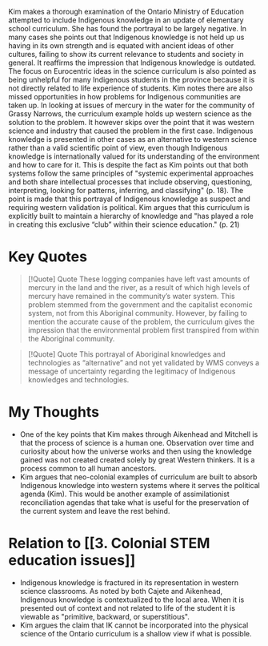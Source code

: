 Kim makes a thorough examination of the Ontario Ministry of Education attempted to include Indigenous knowledge in an update of elementary school curriculum. She has found the portrayal to be largely negative. In many cases she points out that Indigenous knowledge is not held up us having in its own strength and is equated with ancient ideas of other cultures, failing to show its current relevance to students and society in general. It reaffirms the impression that Indigenous knowledge is outdated.
The focus on Eurocentric ideas in the science curriculum is also pointed as being unhelpful for many Indigenous students in the province because it is not directly related to life experience of students. Kim notes there are also missed opportunities in how problems for Indigenous communities are taken up. In looking at issues of mercury in the water for the community of Grassy Narrows, the curriculum example holds up western science as the solution to the problem. It however skips over the point that it was western science and industry that caused the problem in the first case.
Indigenous knowledge is presented in other cases as an alternative to western science rather than a valid scientific point of view, even though Indigenous knowledge is internationally valued for its understanding of the environment and how to care for it. This is despite the fact as Kim points out that both systems follow the same principles of "systemic experimental approaches and both share intellectual processes that include observing, questioning, interpreting, looking for patterns, inferring, and classifying" (p. 18). The point is made that this portrayal of Indigenous knowledge as suspect and requiring western validation is political. Kim argues that this curriculum is explicitly built to maintain a hierarchy of knowledge and "has played a role in creating this exclusive “club” within their science education." (p. 21)

# Key Quotes
> [!Quote] Quote
>These logging companies have left vast amounts of mercury in the land and the river, as a result of which high levels of mercury have remained in the community’s water system. This problem stemmed from the government and the capitalist economic system, not from this Aboriginal community. However, by failing to mention the accurate cause of the problem, the curriculum gives the impression that the environmental problem first transpired from within the Aboriginal community.

> [!Quote] Quote
>This portrayal of Aboriginal knowledges and technologies as “alternative” and not yet validated by WMS conveys a message of uncertainty regarding the legitimacy of Indigenous knowledges and technologies.

# My Thoughts
  - One of the key points that Kim makes through Aikenhead and Mitchell is that the process of science is a human one. Observation over time and curiosity about how the universe works and then using the knowledge gained was not created created solely by great Western thinkers. It is a process common to all human ancestors.
  - Kim argues that neo-colonial examples of curriculum are built to absorb Indigenous knowledge into western systems where it serves the political agenda (Kim). This would be another example of assimilationist reconciliation agendas that take what is useful for the preservation of the current system and leave the rest behind.

# Relation to [[3. Colonial STEM education issues]]
  - Indigenous knowledge is fractured in its representation in western science classrooms. As noted by both Cajete and Aikenhead, Indigenous knowledge is contextualized to the local area.  When it is presented out of context and not related to life of the student it is viewable as "primitive, backward, or superstitious". 
  - Kim argues the claim that IK cannot be incorporated into the physical science of the Ontario curriculum is a shallow view if what is possible. 

